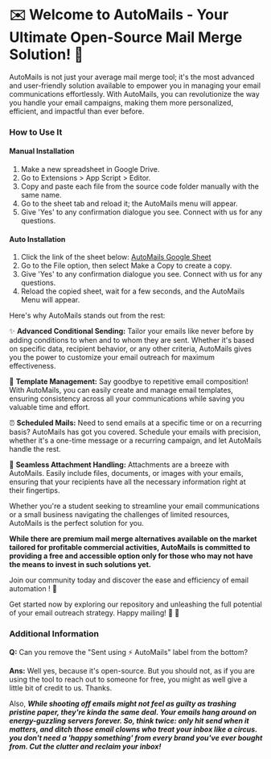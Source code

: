 # ✉️ Welcome to AutoMails - Your Ultimate Open-Source Mail Merge Solution! 🚀

AutoMails is not just your average mail merge tool; it's the most advanced and user-friendly solution available to empower you in managing your email communications effortlessly. With AutoMails, you can revolutionize the way you handle your email campaigns, making them more personalized, efficient, and impactful than ever before.

### How to Use It

#### Manual Installation

1. Make a new spreadsheet in Google Drive.
2. Go to Extensions > App Script > Editor.
3. Copy and paste each file from the source code folder manually with the same name.
4. Go to the sheet tab and reload it; the AutoMails menu will appear.
5. Give 'Yes' to any confirmation dialogue you see. Connect with us for any questions.

#### Auto Installation

1. Click the link of the sheet below:
   [AutoMails Google Sheet](https://docs.google.com/spreadsheets/d/1QdHNnQNjHMGL8wc74HJNDnoYmVFjQJrlSJDcEwhS0uQ/edit?usp=sharing)
2. Go to the File option, then select Make a Copy to create a copy.
3. Give 'Yes' to any confirmation dialogue you see. Connect with us for any questions.
4. Reload the copied sheet, wait for a few seconds, and the AutoMails Menu will appear.

Here's why AutoMails stands out from the rest:

✨ **Advanced Conditional Sending:** Tailor your emails like never before by adding conditions to when and to whom they are sent. Whether it's based on specific data, recipient behavior, or any other criteria, AutoMails gives you the power to customize your email outreach for maximum effectiveness.

📝 **Template Management:** Say goodbye to repetitive email composition! With AutoMails, you can easily create and manage email templates, ensuring consistency across all your communications while saving you valuable time and effort.

⏰ **Scheduled Mails:** Need to send emails at a specific time or on a recurring basis? AutoMails has got you covered. Schedule your emails with precision, whether it's a one-time message or a recurring campaign, and let AutoMails handle the rest.

📎 **Seamless Attachment Handling:** Attachments are a breeze with AutoMails. Easily include files, documents, or images with your emails, ensuring that your recipients have all the necessary information right at their fingertips.

Whether you're a student seeking to streamline your email communications or a small business navigating the challenges of limited resources, AutoMails is the perfect solution for you.

**While there are premium mail merge alternatives available on the market tailored for profitable commercial activities, AutoMails is committed to providing a free and accessible option only for those who may not have the means to invest in such solutions yet.**

Join our community today and discover the ease and efficiency of email automation ! 📧

Get started now by exploring our repository and unleashing the full potential of your email outreach strategy. Happy mailing! 🚀 💌

### Additional Information

**Q:** Can you remove the "Sent using ⚡ AutoMails" label from the bottom?

**Ans:** Well yes, because it's open-source. But you should not, as if you are using the tool to reach out to someone for free, you might as well give a little bit of credit to us. Thanks.

Also, ***While shooting off emails might not feel as guilty as trashing pristine paper, they're kinda the same deal. Your emails hang around on energy-guzzling servers forever. So, think twice: only hit send when it matters, and ditch those email clowns who treat your inbox like a circus.
you don't need a 'happy something' from every brand you've ever bought from. Cut the clutter and reclaim your inbox!***
